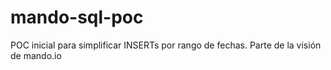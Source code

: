 # mando-sql-poc
POC inicial para simplificar INSERTs por rango de fechas. Parte de la visión de mando.io
